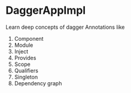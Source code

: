 # DaggerAppImpl
Learn deep concepts of dagger
Annotations like 
1. Component
2. Module
3. Inject
4. Provides
5. Scope
6. Qualifiers
8. Singleton
9. Dependency graph
